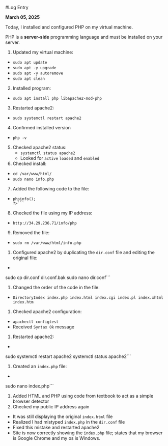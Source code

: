 #Log Entry

**March 05, 2025**

Today, I installed and configured PHP on my virtual machine. 

PHP is a **server-side** programming language and must be installed on your server.

1. Updated my virtual machine:
  * `sudo apt update`
  * `sudo apt -y upgrade`
  * `sudo apt -y autoremove`
  * `sudo apt clean`
2. Installed program:
  * `sudo apt install php libapache2-mod-php`
3. Restarted apache2:
  * `sudo systemctl restart apache2`
4. Confirmed installed version
  * `php -v`
5. Checked apache2 status:
   * `systemctl status apache2`
   * Looked for `active` `loaded` and `enabled`
6. Checked install:
  * `cd /var/www/html/`
  * `sudo nano info.php`
7. Added the following code to the file:
  * ```<?php
    phpinfo();
    ?>```
8. Checked the file using my IP address:
  * `http://34.29.236.71/info/php`
9. Removed the file:
  * `sudo rm /var/www/html/info.php`
1. Configured apache2 by duplicating the `dir.conf` file and editing the original file:
  * ``` cd /etc/apache2/mods-enabled/
  sudo cp dir.conf dir.conf.bak
  sudo nano dir.conf```
1. Changed the order of the code in the file:
  * `DirectoryIndex index.php index.html index.cgi index.pl index.xhtml index.htm`
1. Checked apache2 configuration:
  * `apachectl configtest`
  * Received `Syntax Ok` message
1. Restarted apache2:
  * ``` sudo systemctl reload apache2
  sudo systemctl restart apache2
  systemctl status apache2```
1. Created an `index.php` file:
  * ```cd /var/www/html/
  sudo nano index.php```
1. Added HTML and PHP using code from textbook to act as a simple browser detector
2. Checked my public IP address again
  * It was still displaying the original `index.html` file
  * Realized I had mistyped `index.php` in the `dir.conf` file
  * Fixed this mistake and restarted apache2
  * Site is now correctly showing the `index.php` file; states that my browser is Google Chrome and my os is Windows.
